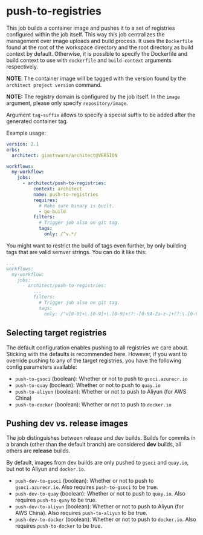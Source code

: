 # push-to-registries

This job builds a container image and pushes it to a set of registries configured within the job itself.
This way this job centralizes the management over image uploads and build process.
It uses the `Dockerfile` found at the root of the workspace directory and the root directory as
build context by default.
Otherwise, it is possible to specify the Dockerfile and build context to use with `dockerfile` and `build-context` arguments respectively.

**NOTE**: The container image will be tagged with the version found by the `architect project version` command.

**NOTE:** The registry domain is configured by the job itself. In the `image` argument, please only specify `repository/image`.

Argument `tag-suffix` allows to specify a special suffix to be added after the generated container tag.

Example usage:

```yaml
version: 2.1
orbs:
  architect: giantswarm/architect@VERSION

workflows:
  my-workflow:
    jobs:
      - architect/push-to-registries:
          context: architect
          name: push-to-registries
          requires:
            # Make sure binary is built.
            - go-build
          filters:
            # Trigger job also on git tag.
            tags:
              only: /^v.*/
```

You might want to restrict the build of tags even further, by only building tags that are valid semver strings.
You can do it like this:

```yaml
...
workflows:
  my-workflow:
    jobs:
      - architect/push-to-registries:
          ...
          filters:
            # Trigger job also on git tag.
            tags:
              only: /^v[0-9]+\.[0-9]+\.[0-9]+(?:-[0-9A-Za-z-]+(?:\.[0-9A-Za-z-]+)*)?(?:\+[0-9A-Za-z-]+)?$/
```

## Selecting target registries

The default configuration enables pushing to all registries we care about. Sticking with the defaults is recommended here. However, if you want to override pushing to any of the target registries, you have the following config parameters available:

- `push-to-gsoci` (boolean): Whether or not to push to `gsoci.azurecr.io`
- `push-to-quay` (boolean): Whether or not to push to `quay.io`
- `push-to-aliyun` (boolean): Whether or not to push to Aliyun (for AWS China)
- `push-to-docker` (boolean): Whether or not to push to `docker.io`

## Pushing dev vs. release images

The job distinguishes between release and dev builds. Builds for commits in a branch (other than the default branch) are considered **dev** builds, all others are **release** builds.

By default, images from dev builds are only pushed to `gsoci` and `quay.io`, but not to Aliyun and `docker.io`.

- `push-dev-to-gsoci` (boolean): Whether or not to push to `gsoci.azurecr.io`. Also requires `push-to-gsoci` to be true.
- `push-dev-to-quay` (boolean): Whether or not to push to `quay.io`. Also requires `push-to-quay` to be true.
- `push-dev-to-aliyun` (boolean): Whether or not to push to Aliyun (for AWS China). Also requires `push-to-aliyun` to be true.
- `push-dev-to-docker` (boolean): Whether or not to push to `docker.io`. Also requires `push-to-docker` to be true.
